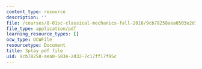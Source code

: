 ```yaml
---
content_type: resource
description: ''
file: /courses/8-01sc-classical-mechanics-fall-2016/9cb78258aea0503e2d327c17ff17f95c_W1lxlbJ0BZU.pdf
file_type: application/pdf
learning_resource_types: []
ocw_type: OCWFile
resourcetype: Document
title: 3play pdf file
uid: 9cb78258-aea0-503e-2d32-7c17ff17f95c
---
```

